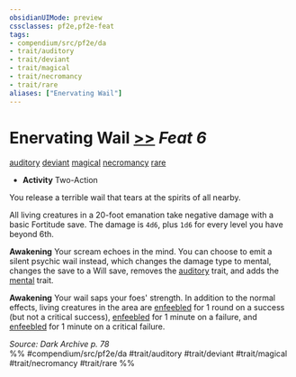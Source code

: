 ```yaml
---
obsidianUIMode: preview
cssclasses: pf2e,pf2e-feat
tags:
- compendium/src/pf2e/da
- trait/auditory
- trait/deviant
- trait/magical
- trait/necromancy
- trait/rare
aliases: ["Enervating Wail"]
---
```

# Enervating Wail  [>>](rules/core-rulebook/chapter-9-playing-the-game.md#Actions "Two-Action") *Feat 6*  
[auditory](rules/traits/auditory.md "Auditory Effect Trait")  [deviant](rules/traits/deviant-da.md "Deviant Action & Ability Trait")  [magical](rules/traits/magical.md "Magical Item Trait")  [necromancy](rules/traits/necromancy.md "Necromancy School Trait")  [rare](rules/traits/rare.md "Rare Rarity Trait")  

- **Activity** Two-Action

You release a terrible wail that tears at the spirits of all nearby.

All living creatures in a 20-foot emanation take negative damage with a basic Fortitude save. The damage is `4d6`, plus `1d6` for every level you have beyond 6th.

**Awakening** Your scream echoes in the mind. You can choose to emit a silent psychic wail instead, which changes the damage type to mental, changes the save to a Will save, removes the [auditory](rules/traits/auditory.md "Auditory Effect Trait") trait, and adds the [mental](rules/traits/mental.md "Mental Effect Trait") trait.

**Awakening** Your wail saps your foes' strength. In addition to the normal effects, living creatures in the area are [enfeebled](rules/conditions.md#Enfeebled) for 1 round on a success (but not a critical success), [enfeebled](rules/conditions.md#Enfeebled) for 1 minute on a failure, and [enfeebled](rules/conditions.md#Enfeebled) for 1 minute on a critical failure.

*Source: Dark Archive p. 78*  
%% #compendium/src/pf2e/da #trait/auditory #trait/deviant #trait/magical #trait/necromancy #trait/rare %%
